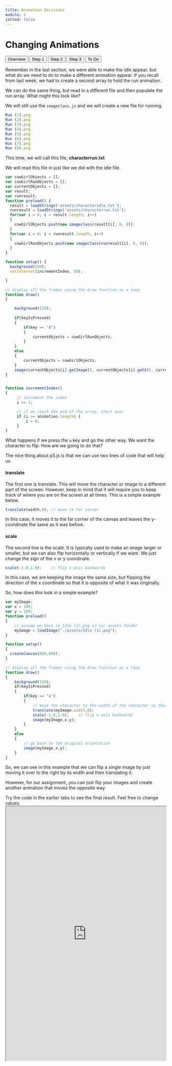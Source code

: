 ```yaml
---
title: Animation Decisions
module: 5
jotted: false
---
```


# Changing Animations

<div class="tab">
  <button class="tablinks active" onclick="openTab(event, 'Overview')">Overview</button>
  <button class="tablinks" onclick="openTab(event, 'step1')">Step 1</button>
  <button class="tablinks" onclick="openTab(event, 'step2')">Step 2</button>
  <button class="tablinks" onclick="openTab(event, 'step3')">Step 3</button>
  <button class="tablinks" onclick="openTab(event, 'ToDo')">To Do</button>
 
</div>
<div id="Overview" class="tabcontent" style="display:block"  >
<div class="tabhtml" markdown="1">

Remember in the last section, we were able to make the idle appear, but what do we need to do to make a different animation appear.  If you recall from last week, we had to create a second array to hold the run animation.

We can do the same thing, but read in a different file and then populate the run array.  What might this look like?

We will still use the `imageclass.js` and we will create a new file for running.

</div>
</div>

<div id="step1" class="tabcontent">
<div class="tabhtml" markdown="1">

```js
Run (1).png
Run (2).png
Run (3).png
Run (4).png
Run (5).png
Run (6).png
Run (7).png
Run (8).png

```

This time, we will call this file, **characterrun.txt**

</div>
</div>
<div id="step2" class="tabcontent">
<div class="tabhtml" markdown="1">

We will read this file in just like we did with the idle file.

```js
var cowGirlObjects = [];
var cowGirlRunObjects = [];
var currentObjects = [];
var result;
var runresult;
function preload() {
  result = loadStrings('assets/characteridle.txt');
  runresult = loadStrings('assets/characterrun.txt');
  for(var i = 0; i < result.length; i++)
  {
    cowGirlObjects.push(new imageclass(result[i], 0, 0));
  }
  for(var i = 0; i < runresult.length; i++)
  {
    cowGirlRunObjects.push(new imageclass(runresult[i], 0, 0));
  }
}

function setup() {
  background(200);
  setInterval(incrementIndex, 50);

}

// display all the frames using the draw function as a loop
function draw() 
{

    background(120);
    
    if(keyIsPressed)
    {
        if(key == "d")
        {
            currentObjects = cowGirlRunObjects;
        }
    }
    else
    {
        currentObjects = cowGirlObjects;
    }
    image(currentObjects[i].getImage(), currentObjects[i].getX(), currentObjects[i].getY());
}


function incrementIndex()
{
     // increment the index
     i += 1;

     // if we reach the end of the array, start over
     if (i >= animation.length) {
         i = 0;
     }
}

```

</div>
</div>
<div id="step3" class="tabcontent">
<div class="tabhtml" markdown="1">

What happens if we press the `a` key and go the other way.  We want the character to flip. How are we going to do that?

The nice thing about p5.js is that we can use two lines of code that will help us

#### translate

The first one is translate.  This will move the character or image to a different part of the screen.  However, keep in mind that it will require you to keep track of where you are on the screen at all times.  This is a simple example below.

```js
translate(width,0); // move to far corner
```

In this case, it moves it to the far corner of the canvas and leaves the y-coordinate the same as it was before.

#### scale

The second line is the scale.  It is typically used to make an image larger or smaller, but we can also flip horizontally or vertically if we want.  We just change the sign of the x or y coordinate.

```js
scale(-1.0,1.0);    // flip x-axis backwards
```

In this case, we are keeping the image the same size, but flipping the direction of the x coordinate so that it is opposite of what it was originally.

So, how does this look in a simple example?

```js
var myImage;
var x = 100;
var y = 100;
function preload() 
{
    // assume we have an Idle (1).png in our assets folder
    myImage = loadImage("./assets/Idle (1).png");
}

function setup() 
{
  createCanvas(800,600);
}

// display all the frames using the draw function as a loop
function draw() 
{
    background(120);
    if(keyIsPressed)
    {
        if(key == "a")
        {
            // move the character to the width of the character so that it can flip
            translate(myImage.width,0); 
            scale(-1.0,1.0);    // flip x-axis backwards
            image(myImage,x,y);
        }
    }
    else
    {
        // go back to the original orientation
        image(myImage,x,y);
    }    
}

```

So, we can see in this example that we can flip a single image by just moving it over to the right by its width and then translating it.

However, for our assignment, you can just flip your images and create another animation that moves the opposite way.  

</div>
</div>
<div id="ToDo" class="tabcontent">
<div class="tabhtml" markdown="1">
Try the code in the earlier tabs to see the final result. Feel free to change values.

<iframe src="https://editor.p5js.org/" width="100%" height="800px"></iframe>
</div>
</div>